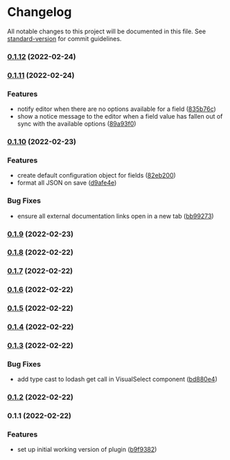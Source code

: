 # Changelog

All notable changes to this project will be documented in this file. See [standard-version](https://github.com/conventional-changelog/standard-version) for commit guidelines.

### [0.1.12](https://github.com/growthops-digital/datocms-plugin-visual-select/compare/v0.1.11...v0.1.12) (2022-02-24)

### [0.1.11](https://github.com/growthops-digital/datocms-plugin-visual-select/compare/v0.1.10...v0.1.11) (2022-02-24)


### Features

* notify editor when there are no options available for a field ([835b76c](https://github.com/growthops-digital/datocms-plugin-visual-select/commit/835b76c9adba1be86b755756862d0b0ea07783c9))
* show a notice message to the editor when a field value has fallen out of sync with the available options ([89a93f0](https://github.com/growthops-digital/datocms-plugin-visual-select/commit/89a93f02c4ff1387c5209955e8572520504d9aba))

### [0.1.10](https://github.com/growthops-digital/datocms-plugin-visual-select/compare/v0.1.9...v0.1.10) (2022-02-23)


### Features

* create default configuration object for fields ([82eb200](https://github.com/growthops-digital/datocms-plugin-visual-select/commit/82eb2002d23f7aae5c9e57c9677637d1cc8c71c3))
* format all JSON on save ([d9afe4e](https://github.com/growthops-digital/datocms-plugin-visual-select/commit/d9afe4e8428288d02dd2d361660005451636b06e))


### Bug Fixes

* ensure all external documentation links open in a new tab ([bb99273](https://github.com/growthops-digital/datocms-plugin-visual-select/commit/bb99273403c64414e347c916b6e672b1d58d825f))

### [0.1.9](https://github.com/growthops-digital/datocms-plugin-visual-select/compare/v0.1.8...v0.1.9) (2022-02-23)

### [0.1.8](https://github.com/growthops-digital/datocms-plugin-visual-select/compare/v0.1.7...v0.1.8) (2022-02-22)

### [0.1.7](https://github.com/growthops-digital/datocms-plugin-visual-select/compare/v0.1.6...v0.1.7) (2022-02-22)

### [0.1.6](https://github.com/growthops-digital/datocms-plugin-visual-select/compare/v0.1.5...v0.1.6) (2022-02-22)

### [0.1.5](https://github.com/growthops-digital/datocms-plugin-visual-select/compare/v0.1.4...v0.1.5) (2022-02-22)

### [0.1.4](https://github.com/growthops-digital/datocms-plugin-visual-select/compare/v0.1.3...v0.1.4) (2022-02-22)

### [0.1.3](https://github.com/growthops-digital/datocms-plugin-visual-select/compare/v0.1.2...v0.1.3) (2022-02-22)


### Bug Fixes

* add type cast to lodash get call in VisualSelect component ([bd880e4](https://github.com/growthops-digital/datocms-plugin-visual-select/commit/bd880e40091103bf33c01086789ac3a5912c9e21))

### [0.1.2](https://github.com/growthops-digital/datocms-plugin-visual-select/compare/v0.1.1...v0.1.2) (2022-02-22)

### 0.1.1 (2022-02-22)


### Features

* set up initial working version of plugin ([b9f9382](https://github.com/growthops-digital/datocms-plugin-visual-select/commit/b9f9382e9c65f8667136c0fcd93008624518b770))
